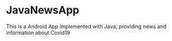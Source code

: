# JavaNewsApp
This is a Android App implemented with Java, providing news and information about Covid19
